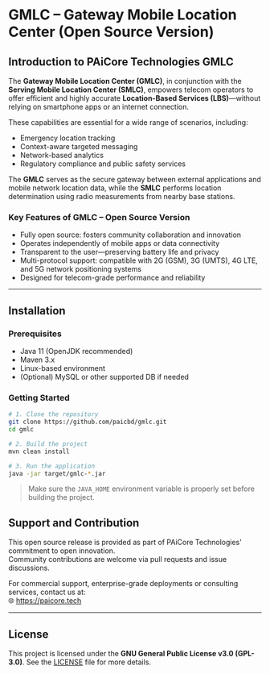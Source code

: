 # GMLC – Gateway Mobile Location Center (Open Source Version)

##  Introduction to PAiCore Technologies GMLC

The **Gateway Mobile Location Center (GMLC)**, in conjunction with the **Serving Mobile Location Center (SMLC)**, empowers telecom operators to offer efficient and highly accurate **Location-Based Services (LBS)**—without relying on smartphone apps or an internet connection.

These capabilities are essential for a wide range of scenarios, including:

- Emergency location tracking  
- Context-aware targeted messaging  
- Network-based analytics  
- Regulatory compliance and public safety services  

The **GMLC** serves as the secure gateway between external applications and mobile network location data, while the **SMLC** performs location determination using radio measurements from nearby base stations.

###  Key Features of GMLC – Open Source Version

- Fully open source: fosters community collaboration and innovation  
- Operates independently of mobile apps or data connectivity  
- Transparent to the user—preserving battery life and privacy  
- Multi-protocol support: compatible with 2G (GSM), 3G (UMTS), 4G LTE, and 5G network positioning systems  
- Designed for telecom-grade performance and reliability  

---

##  Installation

### Prerequisites

- Java 11 (OpenJDK recommended)  
- Maven 3.x  
- Linux-based environment  
- (Optional) MySQL or other supported DB if needed  

### Getting Started

```bash
# 1. Clone the repository
git clone https://github.com/paicbd/gmlc.git
cd gmlc

# 2. Build the project
mvn clean install

# 3. Run the application
java -jar target/gmlc-*.jar
```

> Make sure the `JAVA_HOME` environment variable is properly set before building the project.



## Support and Contribution

This open source release is provided as part of PAiCore Technologies' commitment to open innovation.  
Community contributions are welcome via pull requests and issue discussions.

For commercial support, enterprise-grade deployments or consulting services, contact us at:  
🌐 https://paicore.tech

---

## License

This project is licensed under the **GNU General Public License v3.0 (GPL-3.0)**. See the [LICENSE](LICENSE) file for more details.
